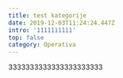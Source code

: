 ```yaml
---
title: test kategorije
date: 2019-12-03T11:24:24.447Z
intro: '1111111111'
top: false
category: Operativa
---
```


3333333333333333333333
